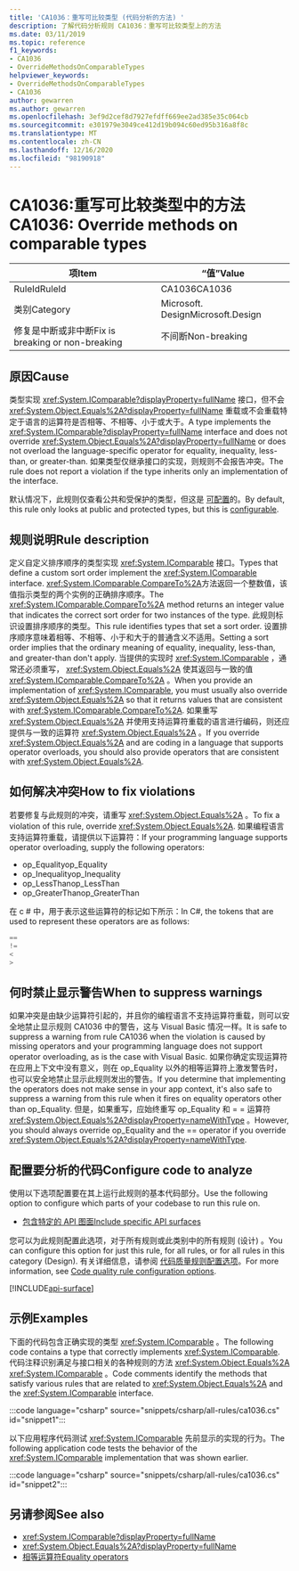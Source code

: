 ```yaml
---
title: 'CA1036：重写可比较类型 (代码分析的方法) '
description: 了解代码分析规则 CA1036：重写可比较类型上的方法
ms.date: 03/11/2019
ms.topic: reference
f1_keywords:
- CA1036
- OverrideMethodsOnComparableTypes
helpviewer_keywords:
- OverrideMethodsOnComparableTypes
- CA1036
author: gewarren
ms.author: gewarren
ms.openlocfilehash: 3ef9d2cef8d7927efdff669ee2ad385e35c064cb
ms.sourcegitcommit: e301979e3049ce412d19b094c60ed95b316a8f8c
ms.translationtype: MT
ms.contentlocale: zh-CN
ms.lasthandoff: 12/16/2020
ms.locfileid: "98190918"
---
```

# <a name="ca1036-override-methods-on-comparable-types"></a><span data-ttu-id="79e5c-103">CA1036:重写可比较类型中的方法</span><span class="sxs-lookup"><span data-stu-id="79e5c-103">CA1036: Override methods on comparable types</span></span>

| <span data-ttu-id="79e5c-104">项</span><span class="sxs-lookup"><span data-stu-id="79e5c-104">Item</span></span>                                     | <span data-ttu-id="79e5c-105">“值”</span><span class="sxs-lookup"><span data-stu-id="79e5c-105">Value</span></span>            |
|------------------------------------------|------------------|
| <span data-ttu-id="79e5c-106">RuleId</span><span class="sxs-lookup"><span data-stu-id="79e5c-106">RuleId</span></span>                                   | <span data-ttu-id="79e5c-107">CA1036</span><span class="sxs-lookup"><span data-stu-id="79e5c-107">CA1036</span></span>           |
| <span data-ttu-id="79e5c-108">类别</span><span class="sxs-lookup"><span data-stu-id="79e5c-108">Category</span></span>                                 | <span data-ttu-id="79e5c-109">Microsoft. Design</span><span class="sxs-lookup"><span data-stu-id="79e5c-109">Microsoft.Design</span></span> |
| <span data-ttu-id="79e5c-110">修复是中断或非中断</span><span class="sxs-lookup"><span data-stu-id="79e5c-110">Fix is breaking or non-breaking</span></span> | <span data-ttu-id="79e5c-111">不间断</span><span class="sxs-lookup"><span data-stu-id="79e5c-111">Non-breaking</span></span>     |

## <a name="cause"></a><span data-ttu-id="79e5c-112">原因</span><span class="sxs-lookup"><span data-stu-id="79e5c-112">Cause</span></span>

<span data-ttu-id="79e5c-113">类型实现 <xref:System.IComparable?displayProperty=fullName> 接口，但不会 <xref:System.Object.Equals%2A?displayProperty=fullName> 重载或不会重载特定于语言的运算符是否相等、不相等、小于或大于。</span><span class="sxs-lookup"><span data-stu-id="79e5c-113">A type implements the <xref:System.IComparable?displayProperty=fullName> interface and does not override <xref:System.Object.Equals%2A?displayProperty=fullName> or does not overload the language-specific operator for equality, inequality, less-than, or greater-than.</span></span> <span data-ttu-id="79e5c-114">如果类型仅继承接口的实现，则规则不会报告冲突。</span><span class="sxs-lookup"><span data-stu-id="79e5c-114">The rule does not report a violation if the type inherits only an implementation of the interface.</span></span>

<span data-ttu-id="79e5c-115">默认情况下，此规则仅查看公共和受保护的类型，但这是 [可配置](#configure-code-to-analyze)的。</span><span class="sxs-lookup"><span data-stu-id="79e5c-115">By default, this rule only looks at public and protected types, but this is [configurable](#configure-code-to-analyze).</span></span>

## <a name="rule-description"></a><span data-ttu-id="79e5c-116">规则说明</span><span class="sxs-lookup"><span data-stu-id="79e5c-116">Rule description</span></span>

<span data-ttu-id="79e5c-117">定义自定义排序顺序的类型实现 <xref:System.IComparable> 接口。</span><span class="sxs-lookup"><span data-stu-id="79e5c-117">Types that define a custom sort order implement the <xref:System.IComparable> interface.</span></span> <span data-ttu-id="79e5c-118"><xref:System.IComparable.CompareTo%2A>方法返回一个整数值，该值指示类型的两个实例的正确排序顺序。</span><span class="sxs-lookup"><span data-stu-id="79e5c-118">The <xref:System.IComparable.CompareTo%2A> method returns an integer value that indicates the correct sort order for two instances of the type.</span></span> <span data-ttu-id="79e5c-119">此规则标识设置排序顺序的类型。</span><span class="sxs-lookup"><span data-stu-id="79e5c-119">This rule identifies types that set a sort order.</span></span> <span data-ttu-id="79e5c-120">设置排序顺序意味着相等、不相等、小于和大于的普通含义不适用。</span><span class="sxs-lookup"><span data-stu-id="79e5c-120">Setting a sort order implies that the ordinary meaning of equality, inequality, less-than, and greater-than don't apply.</span></span> <span data-ttu-id="79e5c-121">当提供的实现时 <xref:System.IComparable> ，通常还必须重写， <xref:System.Object.Equals%2A> 使其返回与一致的值 <xref:System.IComparable.CompareTo%2A> 。</span><span class="sxs-lookup"><span data-stu-id="79e5c-121">When you provide an implementation of <xref:System.IComparable>, you must usually also override <xref:System.Object.Equals%2A> so that it returns values that are consistent with <xref:System.IComparable.CompareTo%2A>.</span></span> <span data-ttu-id="79e5c-122">如果重写 <xref:System.Object.Equals%2A> 并使用支持运算符重载的语言进行编码，则还应提供与一致的运算符 <xref:System.Object.Equals%2A> 。</span><span class="sxs-lookup"><span data-stu-id="79e5c-122">If you override <xref:System.Object.Equals%2A> and are coding in a language that supports operator overloads, you should also provide operators that are consistent with <xref:System.Object.Equals%2A>.</span></span>

## <a name="how-to-fix-violations"></a><span data-ttu-id="79e5c-123">如何解决冲突</span><span class="sxs-lookup"><span data-stu-id="79e5c-123">How to fix violations</span></span>

<span data-ttu-id="79e5c-124">若要修复与此规则的冲突，请重写 <xref:System.Object.Equals%2A> 。</span><span class="sxs-lookup"><span data-stu-id="79e5c-124">To fix a violation of this rule, override <xref:System.Object.Equals%2A>.</span></span> <span data-ttu-id="79e5c-125">如果编程语言支持运算符重载，请提供以下运算符：</span><span class="sxs-lookup"><span data-stu-id="79e5c-125">If your programming language supports operator overloading, supply the following operators:</span></span>

- <span data-ttu-id="79e5c-126">op_Equality</span><span class="sxs-lookup"><span data-stu-id="79e5c-126">op_Equality</span></span>
- <span data-ttu-id="79e5c-127">op_Inequality</span><span class="sxs-lookup"><span data-stu-id="79e5c-127">op_Inequality</span></span>
- <span data-ttu-id="79e5c-128">op_LessThan</span><span class="sxs-lookup"><span data-stu-id="79e5c-128">op_LessThan</span></span>
- <span data-ttu-id="79e5c-129">op_GreaterThan</span><span class="sxs-lookup"><span data-stu-id="79e5c-129">op_GreaterThan</span></span>

<span data-ttu-id="79e5c-130">在 c # 中，用于表示这些运算符的标记如下所示：</span><span class="sxs-lookup"><span data-stu-id="79e5c-130">In C#, the tokens that are used to represent these operators are as follows:</span></span>

```csharp
==
!=
<
>
```

## <a name="when-to-suppress-warnings"></a><span data-ttu-id="79e5c-131">何时禁止显示警告</span><span class="sxs-lookup"><span data-stu-id="79e5c-131">When to suppress warnings</span></span>

<span data-ttu-id="79e5c-132">如果冲突是由缺少运算符引起的，并且你的编程语言不支持运算符重载，则可以安全地禁止显示规则 CA1036 中的警告，这与 Visual Basic 情况一样。</span><span class="sxs-lookup"><span data-stu-id="79e5c-132">It is safe to suppress a warning from rule CA1036 when the violation is caused by missing operators and your programming language does not support operator overloading, as is the case with Visual Basic.</span></span> <span data-ttu-id="79e5c-133">如果你确定实现运算符在应用上下文中没有意义，则在 op_Equality 以外的相等运算符上激发警告时，也可以安全地禁止显示此规则发出的警告。</span><span class="sxs-lookup"><span data-stu-id="79e5c-133">If you determine that implementing the operators does not make sense in your app context, it's also safe to suppress a warning from this rule when it fires on equality operators other than op_Equality.</span></span> <span data-ttu-id="79e5c-134">但是，如果重写，应始终重写 op_Equality 和 = = 运算符 <xref:System.Object.Equals%2A?displayProperty=nameWithType> 。</span><span class="sxs-lookup"><span data-stu-id="79e5c-134">However, you should always override op_Equality and the == operator if you override <xref:System.Object.Equals%2A?displayProperty=nameWithType>.</span></span>

## <a name="configure-code-to-analyze"></a><span data-ttu-id="79e5c-135">配置要分析的代码</span><span class="sxs-lookup"><span data-stu-id="79e5c-135">Configure code to analyze</span></span>

<span data-ttu-id="79e5c-136">使用以下选项配置要在其上运行此规则的基本代码部分。</span><span class="sxs-lookup"><span data-stu-id="79e5c-136">Use the following option to configure which parts of your codebase to run this rule on.</span></span>

- [<span data-ttu-id="79e5c-137">包含特定的 API 图面</span><span class="sxs-lookup"><span data-stu-id="79e5c-137">Include specific API surfaces</span></span>](#include-specific-api-surfaces)

<span data-ttu-id="79e5c-138">您可以为此规则配置此选项，对于所有规则或此类别中的所有规则 (设计) 。</span><span class="sxs-lookup"><span data-stu-id="79e5c-138">You can configure this option for just this rule, for all rules, or for all rules in this category (Design).</span></span> <span data-ttu-id="79e5c-139">有关详细信息，请参阅 [代码质量规则配置选项](../code-quality-rule-options.md)。</span><span class="sxs-lookup"><span data-stu-id="79e5c-139">For more information, see [Code quality rule configuration options](../code-quality-rule-options.md).</span></span>

[!INCLUDE[api-surface](~/includes/code-analysis/api-surface.md)]

## <a name="examples"></a><span data-ttu-id="79e5c-140">示例</span><span class="sxs-lookup"><span data-stu-id="79e5c-140">Examples</span></span>

<span data-ttu-id="79e5c-141">下面的代码包含正确实现的类型 <xref:System.IComparable> 。</span><span class="sxs-lookup"><span data-stu-id="79e5c-141">The following code contains a type that correctly implements <xref:System.IComparable>.</span></span> <span data-ttu-id="79e5c-142">代码注释识别满足与接口相关的各种规则的方法 <xref:System.Object.Equals%2A> <xref:System.IComparable> 。</span><span class="sxs-lookup"><span data-stu-id="79e5c-142">Code comments identify the methods that satisfy various rules that are related to <xref:System.Object.Equals%2A> and the <xref:System.IComparable> interface.</span></span>

:::code language="csharp" source="snippets/csharp/all-rules/ca1036.cs" id="snippet1":::

<span data-ttu-id="79e5c-143">以下应用程序代码测试 <xref:System.IComparable> 先前显示的实现的行为。</span><span class="sxs-lookup"><span data-stu-id="79e5c-143">The following application code tests the behavior of the <xref:System.IComparable> implementation that was shown earlier.</span></span>

:::code language="csharp" source="snippets/csharp/all-rules/ca1036.cs" id="snippet2":::

## <a name="see-also"></a><span data-ttu-id="79e5c-144">另请参阅</span><span class="sxs-lookup"><span data-stu-id="79e5c-144">See also</span></span>

- <xref:System.IComparable?displayProperty=fullName>
- <xref:System.Object.Equals%2A?displayProperty=fullName>
- [<span data-ttu-id="79e5c-145">相等运算符</span><span class="sxs-lookup"><span data-stu-id="79e5c-145">Equality operators</span></span>](../../../standard/design-guidelines/equality-operators.md)

